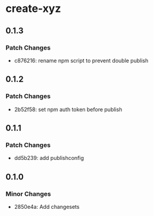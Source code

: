 # create-xyz

## 0.1.3

### Patch Changes

- c876216: rename npm script to prevent double publish

## 0.1.2

### Patch Changes

- 2b52f58: set npm auth token before publish

## 0.1.1

### Patch Changes

- dd5b239: add publishconfig

## 0.1.0

### Minor Changes

- 2850e4a: Add changesets
